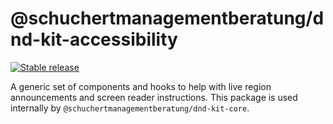 # @schuchertmanagementberatung/dnd-kit-accessibility

[![Stable release](https://img.shields.io/npm/v/@schuchertmanagementberatung/dnd-kit-accessibility.svg)](https://npm.im/@schuchertmanagementberatung/dnd-kit-accessibility)

A generic set of components and hooks to help with live region announcements and screen reader instructions. This package is used internally by `@schuchertmanagementberatung/dnd-kit-core`.
